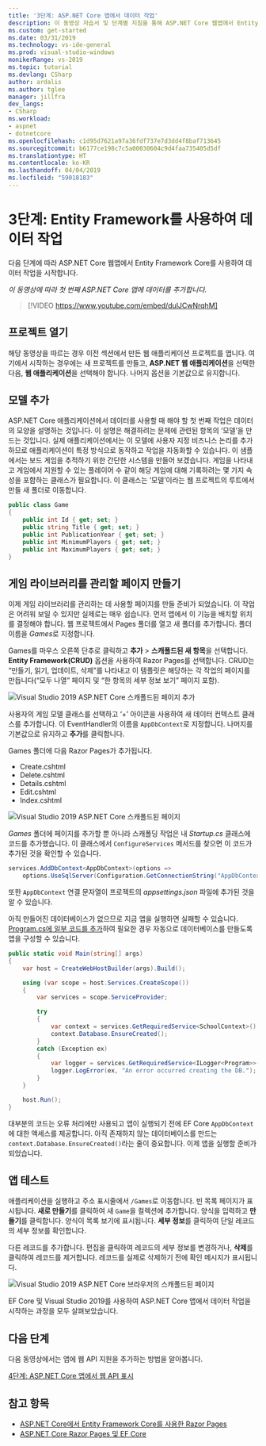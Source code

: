 ```yaml
---
title: '3단계: ASP.NET Core 앱에서 데이터 작업'
description: 이 동영상 자습서 및 단계별 지침을 통해 ASP.NET Core 웹앱에서 Entity Framework Core를 사용하여 데이터 작업을 시작합니다.
ms.custom: get-started
ms.date: 03/31/2019
ms.technology: vs-ide-general
ms.prod: visual-studio-windows
monikerRange: vs-2019
ms.topic: tutorial
ms.devlang: CSharp
author: ardalis
ms.author: tglee
manager: jillfra
dev_langs:
- CSharp
ms.workload:
- aspnet
- dotnetcore
ms.openlocfilehash: c1d95d7621a97a36fdf737e7d3dd4f8baf713645
ms.sourcegitcommit: b6177ce198c7c5a00030604c9d4faa735405d5df
ms.translationtype: HT
ms.contentlocale: ko-KR
ms.lasthandoff: 04/04/2019
ms.locfileid: "59018183"
---
```

# <a name="step-3-work-with-data-using-entity-framework"></a>3단계: Entity Framework를 사용하여 데이터 작업

다음 단계에 따라 ASP.NET Core 웹앱에서 Entity Framework Core를 사용하여 데이터 작업을 시작합니다.

_이 동영상에 따라 첫 번째 ASP.NET Core 앱에 데이터를 추가합니다._

> [!VIDEO https://www.youtube.com/embed/dulJCwNrqhM]

## <a name="open-your-project"></a>프로젝트 열기

해당 동영상을 따르는 경우 이전 섹션에서 만든 웹 애플리케이션 프로젝트를 엽니다. 여기에서 시작하는 경우에는 새 프로젝트를 만들고, **ASP.NET 웹 애플리케이션**을 선택한 다음, **웹 애플리케이션**을 선택해야 합니다. 나머지 옵션을 기본값으로 유지합니다.

## <a name="add-your-model"></a>모델 추가

ASP.NET Core 애플리케이션에서 데이터를 사용할 때 해야 할 첫 번째 작업은 데이터의 모양을 설명하는 것입니다. 이 설명은 해결하려는 문제에 관련된 항목의 ‘모델’을 만드는 것입니다. 실제 애플리케이션에서는 이 모델에 사용자 지정 비즈니스 논리를 추가하므로 애플리케이션이 특정 방식으로 동작하고 작업을 자동화할 수 있습니다. 이 샘플에서는 보드 게임을 추적하기 위한 간단한 시스템을 만들어 보겠습니다. 게임을 나타내고 게임에서 지원할 수 있는 플레이어 수 같이 해당 게임에 대해 기록하려는 몇 가지 속성을 포함하는 클래스가 필요합니다. 이 클래스는 ‘모델’이라는 웹 프로젝트의 루트에서 만들 새 폴더로 이동합니다.

```csharp
public class Game
{
    public int Id { get; set; }
    public string Title { get; set; }
    public int PublicationYear { get; set; }
    public int MinimumPlayers { get; set; }
    public int MaximumPlayers { get; set; }
}
```

## <a name="create-the-pages-to-manage-your-game-library"></a>게임 라이브러리를 관리할 페이지 만들기

이제 게임 라이브러리를 관리하는 데 사용할 페이지를 만들 준비가 되었습니다. 이 작업은 어려워 보일 수 있지만 실제로는 매우 쉽습니다. 먼저 앱에서 이 기능을 배치할 위치를 결정해야 합니다. 웹 프로젝트에서 Pages 폴더를 열고 새 폴더를 추가합니다. 폴더 이름을 *Games*로 지정합니다.

Games를 마우스 오른쪽 단추로 클릭하고 **추가** > **스캐폴드된 새 항목**을 선택합니다. **Entity Framework(CRUD)** 옵션을 사용하여 Razor Pages를 선택합니다. CRUD는 “만들기, 읽기, 업데이트, 삭제”를 나타내고 이 템플릿은 해당하는 각 작업의 페이지를 만듭니다(“모두 나열” 페이지 및 “한 항목의 세부 정보 보기” 페이지 포함).

![Visual Studio 2019 ASP.NET Core 스캐폴드된 페이지 추가](media/vs-2019/vs2019-add-scaffold.png)

사용자의 게임 모델 클래스를 선택하고 ‘+’ 아이콘을 사용하여 새 데이터 컨텍스트 클래스를 추가합니다. 이 EventHandler의 이름을 `AppDbContext`로 지정합니다. 나머지를 기본값으로 유지하고 **추가**를 클릭합니다.

Games 폴더에 다음 Razor Pages가 추가됩니다.

- Create.cshtml
- Delete.cshtml
- Details.cshtml
- Edit.cshtml
- Index.cshtml

![Visual Studio 2019 ASP.NET Core 스캐폴드된 페이지](media/vs-2019/vs2019-scaffolded-pages.png)

*Games* 폴더에 페이지를 추가할 뿐 아니라 스캐폴딩 작업은 내 *Startup.cs* 클래스에 코드를 추가했습니다. 이 클래스에서 `ConfigureServices` 메서드를 찾으면 이 코드가 추가된 것을 확인할 수 있습니다.

```csharp
services.AddDbContext<AppDbContext>(options =>
    options.UseSqlServer(Configuration.GetConnectionString("AppDbContext")));
```

또한 `AppDbContext` 연결 문자열이 프로젝트의 *appsettings.json* 파일에 추가된 것을 알 수 있습니다.

아직 만들어진 데이터베이스가 없으므로 지금 앱을 실행하면 실패할 수 있습니다. [Program.cs에 일부 코드를 추가](/aspnet/core/data/ef-rp/intro?view=aspnetcore-2.1&tabs=visual-studio#update-main)하여 필요한 경우 자동으로 데이터베이스를 만들도록 앱을 구성할 수 있습니다.

```csharp
public static void Main(string[] args)
{
    var host = CreateWebHostBuilder(args).Build();

    using (var scope = host.Services.CreateScope())
    {
        var services = scope.ServiceProvider;

        try
        {
            var context = services.GetRequiredService<SchoolContext>();
            context.Database.EnsureCreated();
        }
        catch (Exception ex)
        {
            var logger = services.GetRequiredService<ILogger<Program>>();
            logger.LogError(ex, "An error occurred creating the DB.");
        }
    }

    host.Run();
}
```

대부분의 코드는 오류 처리에만 사용되고 앱이 실행되기 전에 EF Core `AppDbContext`에 대한 액세스를 제공합니다. 아직 존재하지 않는 데이터베이스를 만드는 `context.Database.EnsureCreated()`라는 줄이 중요합니다. 이제 앱을 실행할 준비가 되었습니다.

## <a name="test-it-out"></a>앱 테스트

애플리케이션을 실행하고 주소 표시줄에서 `/Games`로 이동합니다. 빈 목록 페이지가 표시됩니다. **새로 만들기**를 클릭하여 새 `Game`을 컬렉션에 추가합니다. 양식을 입력하고 **만들기**를 클릭합니다. 양식이 목록 보기에 표시됩니다. **세부 정보**를 클릭하여 단일 레코드의 세부 정보를 확인합니다.

다른 레코드를 추가합니다. 편집을 클릭하여 레코드의 세부 정보를 변경하거나, **삭제**를 클릭하여 레코드를 제거합니다. 레코드를 실제로 삭제하기 전에 확인 메시지가 표시됩니다.

![Visual Studio 2019 ASP.NET Core 브라우저의 스캐폴드된 페이지](media/vs-2019/vs2019-game-list.png)

EF Core 및 Visual Studio 2019를 사용하여 ASP.NET Core 앱에서 데이터 작업을 시작하는 과정을 모두 살펴보았습니다.

## <a name="next-steps"></a>다음 단계

다음 동영상에서는 앱에 웹 API 지원을 추가하는 방법을 알아봅니다.

[4단계: ASP.NET Core 앱에서 웹 API 표시](tutorial-aspnet-core-ef-step-04.md)

## <a name="see-also"></a>참고 항목

- [ASP.NET Core에서 Entity Framework Core를 사용한 Razor Pages](/aspnet/core/data/ef-rp/intro?view=aspnetcore-2.1&tabs=visual-studio)
- [ASP.NET Core Razor Pages 및 EF Core](/aspnet/core/data/?view=aspnetcore-2.1)
